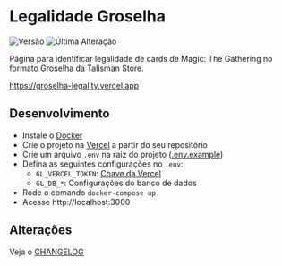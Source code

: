 # Legalidade Groselha

![Versão](https://img.shields.io/github/package-json/v/forsureitsme/groselha-legality?color=%23FEA0ED&label=Vers%C3%A3o&style=for-the-badge)
![Última Alteração](https://img.shields.io/github/last-commit/forsureitsme/groselha-legality/main?color=FEA0ED&label=%C3%9Altima%20Altera%C3%A7%C3%A3o&style=for-the-badge)

Página para identificar legalidade de cards de Magic: The Gathering no formato Groselha da Talisman Store.

https://groselha-legality.vercel.app

## Desenvolvimento

- Instale o [Docker](https://docs.docker.com/get-docker/)
- Crie o projeto na [Vercel](https://vercel.com/) a partir do seu repositório
- Crie um arquivo `.env` na raiz do projeto ([.env.example](./.env.example))
- Defina as seguintes configurações no `.env`:
  - `GL_VERCEL_TOKEN`: [Chave da Vercel](https://vercel.com/account/tokens)
  - `GL_DB_*`: Configurações do banco de dados
- Rode o comando `docker-compose up`
- Acesse http://localhost:3000

## Alterações

Veja o [CHANGELOG](https://github.com/forsureitsme/groselha-legality/blob/main/CHANGELOG.md)
